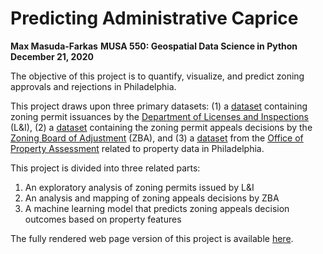# Predicting Administrative Caprice

**Max Masuda-Farkas**
**MUSA 550: Geospatial Data Science in Python**
**December 21, 2020**

The objective of this project is to quantify, visualize, and predict zoning approvals and rejections in Philadelphia.

This project draws upon three primary datasets: (1) a [dataset](https://www.opendataphilly.org/dataset/licenses-and-inspections-building-permits/resource/bf031e58-a3b6-436e-b0d5-d799c520b874) containing zoning permit issuances by the [Department of Licenses and Inspections](https://www.phila.gov/departments/department-of-licenses-and-inspections/) (L&I), (2) a [dataset](https://www.opendataphilly.org/dataset/license-and-inspections-appeals/resource/5cf0641c-d354-44cf-acaf-4a48ea8661ad) containing the zoning permit appeals decisions by the [Zoning Board of Adjustment](https://www.phila.gov/departments/zoning-board-of-adjustment/) (ZBA), and (3) a [dataset](https://www.opendataphilly.org/dataset/opa-property-assessments/resource/6fd97fd3-3d0a-4eb3-b9c8-87a91f4bfeff) from the [Office of Property Assessment](https://www.phila.gov/departments/office-of-property-assessment/) related to property data in Philadelphia.

This project is divided into three related parts:

1. An exploratory analysis of zoning permits issued by L&I
2. An analysis and mapping of zoning appeals decisions by ZBA
3. A machine learning model that predicts zoning appeals decision outcomes based on property features

The fully rendered web page version of this project is available [here](https://maxmasudafarkas.github.io/Philadelphia_Zoning_Permits_and_Appeals/).
